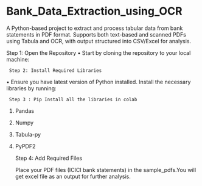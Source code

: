 # Bank_Data_Extraction_using_OCR
A Python-based project to extract and process tabular data from bank statements in PDF format. Supports both text-based and scanned PDFs using Tabula and OCR, with output structured into CSV/Excel for analysis.

Step 1: Open the Repository
•	Start by cloning the repository to your local machine:

     Step 2: Install Required Libraries
•	Ensure you have latest version of Python installed. Install the necessary libraries by running:

     Step 3 : Pip Install all the libraries in colab
1.	Pandas
2.	Numpy
3.	Tabula-py
4.	PyPDF2
   
    Step 4: Add Required Files
  	
     Place your PDF files (ICICI bank statements) in the sample_pdfs.You will get excel file as an output for further analysis.
  	
